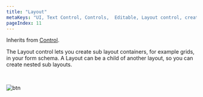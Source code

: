 ```yaml
---
title: "Layout"
metaKeys: "UI, Text Control, Controls,  Editable, Layout control, create sub layout containers, grids, form schema, child, nested"
pageIndex: 11
---
```





Inherits from [Control](control.md).

The Layout control lets you create sub layout containers, for example grids, in your form schema. A Layout can be a child of another layout, so you can create nested sub layouts.


<br/>

![btn](https://profitbasedocs.blob.core.windows.net/images/layoutt.png)

<br/>

